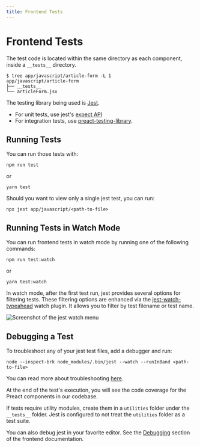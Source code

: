 ```yaml
---
title: Frontend Tests
---
```


# Frontend Tests

The test code is located within the same directory as each component, inside a
`__tests__` directory.

```shell
$ tree app/javascript/article-form -L 1
app/javascript/article-form
├── __tests__
└── articleForm.jsx
```

The testing library being used is [Jest](https://jestjs.io/).

- For unit tests, use jest's [expect API](https://jestjs.io/docs/en/expect)
- For integration tests, use
  [preact-testing-library](https://github.com/testing-library/preact-testing-library).

## Running Tests

You can run those tests with:

```shell
npm run test
```

or

```shell
yarn test
```

Should you want to view only a single jest test, you can run:

```shell
npx jest app/javascript/<path-to-file>
```

## Running Tests in Watch Mode

You can run frontend tests in watch mode by running one of the following
commands:

```shell
npm run test:watch
```

or

```shell
yarn test:watch
```

In watch mode, after the first test run, jest provides several options for
filtering tests. These filtering options are enhanced via the
[jest-watch-typeahead](https://github.com/jest-community/jest-watch-typeahead/blob/master/README.md)
watch plugin. It allows you to filter by test filename or test name.

![Screenshot of the jest watch menu](/jest-watch-mode-screenshot.png)

## Debugging a Test

To troubleshoot any of your jest test files, add a debugger and run:

```shell
node --inspect-brk node_modules/.bin/jest --watch --runInBand <path-to-file>
```

You can read more about troubleshooting
[here](https://jestjs.io/docs/en/troubleshooting).

At the end of the test's execution, you will see the code coverage for the
Preact components in our codebase.

If tests require utility modules, create them in a `utilities` folder under the
`__tests__` folder. Jest is configured to not treat the `utilities` folder as a
test suite.

You can also debug jest in your favorite editor. See the
[Debugging](/frontend/debugging/) section of the frontend documentation.
